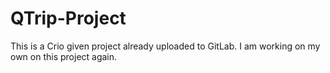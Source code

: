# QTrip-Project
This is a Crio given project already uploaded to GitLab. I am working on my own on this project again.
